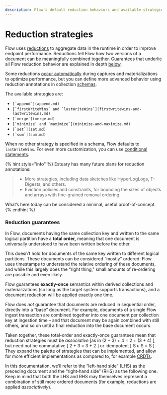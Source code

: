 ```yaml
---
description: Flow's default reduction behaviors and available strategies to customize them
---
```


# Reduction strategies

Flow uses [reductions](../../concepts/catalog-entities/reductions.md) to aggregate data in the runtime in order to improve endpoint performance. Reductions tell Flow how two versions of a document can be meaningfully combined together. Guarantees that underlie all Flow reduction behavior are explained in depth [below](./#reduction-guarantees).&#x20;

Some reductions [occur automatically](../../concepts/catalog-entities/materialization.md#how-materializations-work) during captures and materializations to optimize performance, but you can define more advanced behavior using reduction annotations in collection [schemas](../catalog-reference/schemas-and-data-reductions.md).

The available strategies are:&#x20;

* ``[`append`](append.md)``
* ``[`firstWriteWins` and `lastWriteWins`](firstwritewins-and-lastwritewins.md)``
* ``[`merge`](merge.md)``
* ``[`minimize` and `maximize`](minimize-and-maximize.md)``
* ``[`set`](set.md)``
* ``[`sum`](sum.md)``

When no other strategy is specified in a schema, Flow defaults to `lastWriteWins`.  For even more customization, you can use [conditional statements](composing-with-conditionals.md).&#x20;

{% hint style="info" %}
Estuary has many future plans for reduction annotations:

> * More strategies, including data sketches like HyperLogLogs, T-Digests, and others.
> * Eviction policies and constraints, for bounding the sizes of objects and arrays with fine-grained removal ordering.

What’s here today can be considered a minimal, useful proof-of-concept.
{% endhint %}

### Reduction guarantees

In Flow, documents having the same collection key and written to the same logical partition have a **total order,** meaning that one document is universally understood to have been written before the other.

This doesn’t hold for documents of the same key written to different logical partitions. These documents can be considered “mostly” ordered: Flow uses timestamps to understand the relative ordering of these documents, and while this largely does the “right thing," small amounts of re-ordering are possible and even likely.

Flow guarantees **exactly-once** semantics within derived collections and materializations (so long as the target system supports transactions), and a document reduction will be applied exactly one time.

Flow does _not_ guarantee that documents are reduced in sequential order, directly into a “base” document. For example, documents of a single Flow ingest transaction are combined together into one document per collection key at ingestion time – and that document may be again combined with still others, and so on until a final reduction into the base document occurs.

Taken together, these total-order and exactly-once guarantees mean that reduction strategies must be _associative_ \[as in (2 + 3) + 4 = 2 + (3 + 4) ], but need not be commutative \[ 2 + 3 = 3 + 2 ] or idempotent \[ S u S = S ]. They expand the palette of strategies that can be implemented, and allow for more efficient implementations as compared to, for example [CRDTs](https://en.wikipedia.org/wiki/Conflict-free\_replicated\_data\_type).

In this documentation, we’ll refer to the “left-hand side” (LHS) as the preceding document and the “right-hand side” (RHS) as the following one. Keep in mind that both the LHS and RHS may themselves represent a combination of still more ordered documents (for example, reductions are applied _associatively_).

